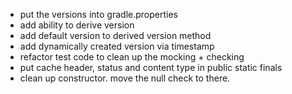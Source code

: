 - put the versions into gradle.properties
- add ability to derive version
- add default version to derived version method
- add dynamically created version via timestamp
- refactor test code to clean up the mocking + checking
- put cache header, status and content type in public static finals
- clean up constructor. move the null check to there.
